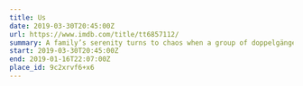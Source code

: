 ```yaml
---
title: Us
date: 2019-03-30T20:45:00Z
url: https://www.imdb.com/title/tt6857112/
summary: A family’s serenity turns to chaos when a group of doppelgängers begins to terrorize them.
start: 2019-03-30T20:45:00Z
end: 2019-01-16T22:07:00Z
place_id: 9c2xrvf6+x6
---
```

